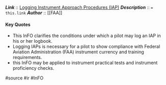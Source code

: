 ***Link***      :: [Logging Instrument Approach Procedures (IAP)](https://www.faa.gov/sites/faa.gov/files/other_visit/aviation_industry/airline_operators/airline_safety/InFO15012.pdf)
***Description***      :: `= this.link`
***Author*** :: [[FAA]]

#### Key Quotes
* This InFO clarifies the conditions under which a pilot may log an IAP in his or her logbook. 
* Logging IAPs is necessary for a pilot to show compliance with Federal Aviation Administration (FAA) instrument currency and training requirements. 
* this InFO may be applied to instrument practical tests and instrument proficiency checks.

#source #ir #InFO 